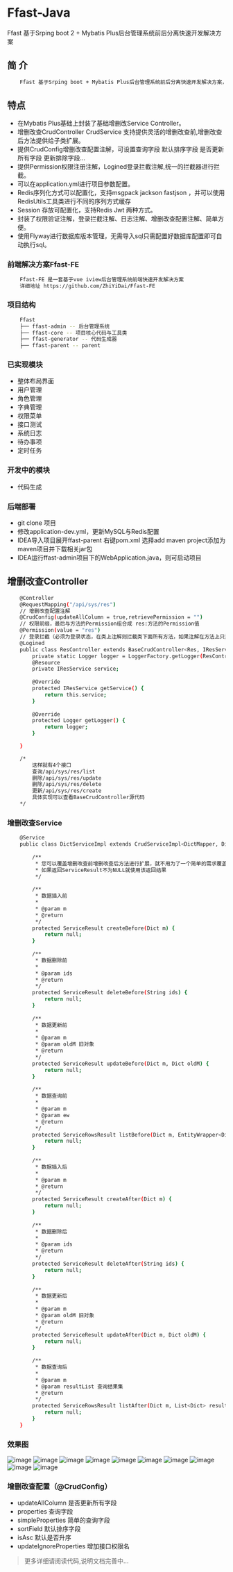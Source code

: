 # Ffast-Java
Ffast 基于Srping boot 2 + Mybatis Plus后台管理系统前后分离快速开发解决方案

## 简 介
``` bash
    Ffast 基于Srping boot + Mybatis Plus后台管理系统前后分离快速开发解决方案，并具备以下特点
```  
## 特点
* 在Mybatis Plus基础上封装了基础增删改Service Controller。
* 增删改查CrudController CrudService 支持提供灵活的增删改查前,增删改查后方法提供给子类扩展。
* 提供CrudConfig增删改查配置注解，可设置查询字段 默认排序字段 是否更新所有字段 更新排除字段...
* 提供Permission权限注册注解，Logined登录拦截注解,统一的拦截器进行拦截。
* 可以在application.yml进行项目参数配置。
* Redis序列化方式可以配置化，支持msgpack  jackson fastjson ，并可以使用RedisUtils工具类进行不同的序列方式缓存
* Session 存放可配置化，支持Redis Jwt 两种方式。
* 封装了权限验证注解，登录拦截注解、日志注解、增删改查配置注解、简单方便。
* 使用Flyway进行数据库版本管理，无需导入sql只需配置好数据库配置即可自动执行sql。

### 前端解决方案Ffast-FE 
``` bash
    Ffast-FE 是一套基于vue iview后台管理系统前端快速开发解决方案
    详细地址 https://github.com/ZhiYiDai/Ffast-FE 
```  
### 项目结构
``` bash
    Ffast
    ├── ffast-admin -- 后台管理系统
    ├── ffast-core -- 项目核心代码与工具类
    ├── ffast-generator -- 代码生成器
    ├── ffast-parent -- parent
```  
### 已实现模块
* 整体布局界面
* 用户管理
* 角色管理
* 字典管理
* 权限菜单
* 接口测试
* 系统日志
* 待办事项
* 定时任务
### 开发中的模块
* 代码生成

### 后端部署

* git clone 项目
* 修改application-dev.yml，更新MySQL与Redis配置
* IDEA导入项目展开ffast-parent 右键pom.xml 选择add maven project添加为maven项目并下载相关jar包
* IDEA运行ffast-admin项目下的WebApplication.java，则可启动项目


## 增删改查Controller
``` bash
    @Controller
    @RequestMapping("/api/sys/res")
    // 增删改查配置注解
    @CrudConfig(updateAllColumn = true,retrievePermission = "")
    // 权限前缀，最后与方法的Permission组合成 res:方法的Permission值
    @Permission(value = "res")
    // 登录拦截（必须为登录状态，在类上注解则拦截类下面所有方法，如果注解在方法上只拦截方法）
    @Logined
    public class ResController extends BaseCrudController<Res, IResService, Long> {
        private static Logger logger = LoggerFactory.getLogger(ResController.class);
        @Resource
        private IResService service;
    
        @Override
        protected IResService getService() {
            return this.service;
        }
    
        @Override
        protected Logger getLogger() {
            return logger;
        }

    }

    /*
        这样就有4个接口
        查询/api/sys/res/list 
        删除/api/sys/res/update 
        删除/api/sys/res/delete 
        更新/api/sys/res/create
        具体实现可以查看BaseCrudController源代码
    */
```   
### 增删改查Service
``` bash
    @Service
    public class DictServiceImpl extends CrudServiceImpl<DictMapper, Dict, Long> implements IDictService {
    
        /**
         * 您可以覆盖增删改查前增删改查后方法进行扩展，就不用为了一个简单的需求覆盖了整段增删改查方法
         * 如果返回ServiceResult不为NULL就使用该返回结果
         */
    
        /**
         * 数据插入前
         *
         * @param m
         * @return
         */
        protected ServiceResult createBefore(Dict m) {
            return null;
        }
    
        /**
         * 数据删除前
         *
         * @param ids
         * @return
         */
        protected ServiceResult deleteBefore(String ids) {
            return null;
        }
    
        /**
         * 数据更新前
         *
         * @param m 
         * @param oldM 旧对象
         * @return
         */
        protected ServiceResult updateBefore(Dict m, Dict oldM) {
            return null;
        }
    
        /**
         * 数据查询前
         *
         * @param m
         * @param ew
         * @return
         */
        protected ServiceRowsResult listBefore(Dict m, EntityWrapper<Dict> ew) {
            return null;
        }
    
        /**
         * 数据插入后
         *
         * @param m
         * @return
         */
        protected ServiceResult createAfter(Dict m) {
            return null;
        }
    
        /**
         * 数据删除后
         *
         * @param ids
         * @return
         */
        protected ServiceResult deleteAfter(String ids) {
            return null;
        }
    
        /**
         * 数据更新后
         *
         * @param m
         * @param oldM 旧对象
         * @return
         */
        protected ServiceResult updateAfter(Dict m, Dict oldM) {
            return null;
        }
    
        /**
         * 数据查询后
         *
         * @param m
         * @param resultList 查询结果集
         * @return
         */
        protected ServiceRowsResult listAfter(Dict m, List<Dict> resultList) {
            return null;
        }
    }
```   

### 效果图

![image](https://gitee.com/cvb1234/Ffast-FE/raw/master/demo/page1.jpg)
![image](https://gitee.com/cvb1234/Ffast-FE/raw/master/demo/page2.jpg)
![image](https://gitee.com/cvb1234/Ffast-FE/raw/master/demo/page3.jpg)
![image](https://gitee.com/cvb1234/Ffast-FE/raw/master/demo/page4.jpg)
![image](https://gitee.com/cvb1234/Ffast-FE/raw/master/demo/page5.jpg)
![image](https://gitee.com/cvb1234/Ffast-FE/raw/master/demo/page6.jpg)
![image](https://gitee.com/cvb1234/Ffast-FE/raw/master/demo/page7.jpg)
![image](https://gitee.com/cvb1234/Ffast-FE/raw/master/demo/page8.jpg)
![image](https://gitee.com/cvb1234/Ffast-FE/raw/master/demo/page9.jpg)
![image](https://gitee.com/cvb1234/Ffast-FE/raw/master/demo/page10.jpg)

### 增删改查配置（@CrudConfig）
* updateAllColumn 是否更新所有字段
* properties 查询字段
* simpleProperties 简单的查询字段
* sortField 默认排序字段
* isAsc 默认是否升序
* updateIgnoreProperties 增加接口权限名


> 更多详细请阅读代码,说明文档完善中...